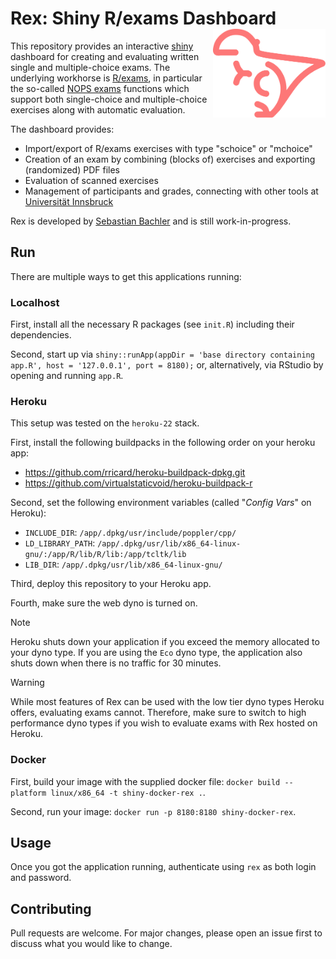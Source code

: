 # Rex: Shiny R/exams Dashboard <img src="https://raw.githubusercontent.com/guesswho1234/Rex/main/www/logo.svg" align="right" alt="Rex logo" width="180" />

This repository provides an interactive [shiny](https://shiny.posit.co/) dashboard
for creating and evaluating written single and multiple-choice exams. The underlying workhorse
is [R/exams](https://www.R-exams.org/), in particular the so-called
[NOPS exams](https://www.R-exams.org/tutorials/exams2nops/) functions which support both
single-choice and multiple-choice exercises along with automatic evaluation.

The dashboard provides:

- Import/export of R/exams exercises with type "schoice" or "mchoice"
- Creation of an exam by combining (blocks of) exercises and exporting (randomized) PDF files
- Evaluation of scanned exercises
- Management of participants and grades, connecting with other tools at [Universität Innsbruck](https://www.uibk.ac.at/)

Rex is developed by [Sebastian Bachler](https://www.uibk.ac.at/ibf/team/bachler.html.en)
and is still work-in-progress.

## Run

There are multiple ways to get this applications running:

### Localhost

First, install all the necessary R packages (see `init.R`) including their dependencies.

Second, start up via `shiny::runApp(appDir = 'base directory containing app.R', host = '127.0.0.1', port = 8180);` or, alternatively, via RStudio by 
opening and running `app.R`.

### Heroku
This setup was tested on the `heroku-22` stack.

First, install the following buildpacks in the following order on your heroku app:
- https://github.com/rricard/heroku-buildpack-dpkg.git
- https://github.com/virtualstaticvoid/heroku-buildpack-r

Second, set the following environment variables (called "*Config Vars*" on Heroku):
- `INCLUDE_DIR`: `/app/.dpkg/usr/include/poppler/cpp/`
- `LD_LIBRARY_PATH`: `/app/.dpkg/usr/lib/x86_64-linux-gnu/:/app/R/lib/R/lib:/app/tcltk/lib`
- `LIB_DIR`: `/app/.dpkg/usr/lib/x86_64-linux-gnu/`

Third, deploy this repository to your Heroku app.

Fourth, make sure the web dyno is turned on.

> [!NOTE]
Heroku shuts down your application if you exceed the memory allocated to your dyno type.
If you are using the `Eco` dyno type, the application also shuts down when there is no traffic for 30 minutes.

> [!WARNING]
While most features of Rex can be used with the low tier dyno types Heroku offers, evaluating exams cannot.
Therefore, make sure to switch to high performance dyno types if you wish to evaluate exams with Rex hosted on Heroku.  

### Docker

First, build your image with the supplied docker file: `docker build --platform linux/x86_64 -t shiny-docker-rex .`.

Second, run your image: `docker run -p 8180:8180 shiny-docker-rex`. 

## Usage

Once you got the application running, authenticate using `rex` as both login and password.

## Contributing

Pull requests are welcome. For major changes, please open an issue first to discuss what 
you would like to change.
